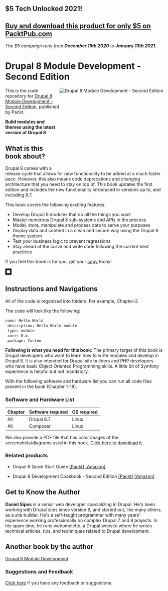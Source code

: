 ## $5 Tech Unlocked 2021!
[Buy and download this product for only $5 on PacktPub.com](https://www.packtpub.com/)
-----
*The $5 campaign         runs from __December 15th 2020__ to __January 13th 2021.__*


# Drupal 8 Module Development - Second Edition

<a href="https://www.packtpub.com/web-development/drupal-8-module-development-second-edition-0?utm_source=github&utm_medium=repository&utm_campaign=9781789612363"><img src="https://dz13w8afd47il.cloudfront.net/sites/default/files/imagecache/ppv4_main_book_cover/89612363_new.png" alt="Drupal 8 Module Development - Second Edition" height="256px" align="right"></a>

This is the code repository for [Drupal 8 Module Development - Second Edition](https://www.packtpub.com/web-development/drupal-8-module-development-second-edition-0?utm_source=github&utm_medium=repository&utm_campaign=9781789612363), published by Packt.

**Build modules and themes using the latest version of Drupal 8**

## What is this book about?
Drupal 8 comes with a release cycle that allows for new functionality to be added at a much faster pace. However, this also means code deprecations and changing architecture that you need to stay on top of. This book updates the first edition and includes the new functionality introduced in versions up to, and including 8.7.

This book covers the following exciting features:
* Develop Drupal 8 modules that do all the things you want 
* Master numerous Drupal 8 sub-systems and APIs in the process 
* Model, store, manipulate and process data to serve your purposes 
* Display data and content in a clean and secure way using the Drupal 8 theme system 
* Test your business logic to prevent regressions 
* Stay ahead of the curve and write code following the current best practices 

If you feel this book is for you, get your [copy](https://www.amazon.com/dp/1789612365) today!

<a href="https://www.packtpub.com/?utm_source=github&utm_medium=banner&utm_campaign=GitHubBanner"><img src="https://raw.githubusercontent.com/PacktPublishing/GitHub/master/GitHub.png" 
alt="https://www.packtpub.com/" border="5" /></a>

## Instructions and Navigations
All of the code is organized into folders. For example, Chapter-2.

The code will look like the following:
```
name: Hello World
 description: Hello World module
 type: module
 core: 8.x
 package: Custom
```

**Following is what you need for this book:**
The primary target of this book is Drupal developers who want to learn how to write modules and develop in Drupal 8. It is also intended for Drupal site builders and PHP developers who have basic Object Oriented Programming skills.
A little bit of Symfony experience is helpful but not mandatory. 


With the following software and hardware list you can run all code files present in the book (Chapter 1-18).
### Software and Hardware List
| Chapter | Software required | OS required |
| -------- | ------------------------------------ | ----------------------------------- |
| All | Drupal 8.7 | Linux  |
| All | Composer | Linux  |

We also provide a PDF file that has color images of the screenshots/diagrams used in this book. [Click here to download it](https://www.packtpub.com/sites/default/files/downloads/9781789612363_ColorImages.pdf).

### Related products
* Drupal 8 Quick Start Guide  [[Packt]](https://prod.packtpub.com/in/application-development/drupal-8-quick-start-guide?utm_source=github&utm_medium=repository&utm_campaign=) [[Amazon]](https://www.amazon.com/dp/1789340314)

* Drupal 8 Development Cookbook - Second Edition  [[Packt]](https://prod.packtpub.com/in//web-development/drupal-8-development-cookbook-second-edition?utm_source=github&utm_medium=repository&utm_campaign=) [[Amazon]](https://www.amazon.com/dp/1788290402)


## Get to Know the Author
**Daniel Sipos**
is a senior web developer specializing in Drupal. He's been working with Drupal sites since version 6, and started out, like many others, as a site builder. He's a self-taught programmer with many years' experience working professionally on complex Drupal 7 and 8 projects. In his spare time, he runs webomelette, a Drupal website where he writes technical articles, tips, and techniques related to Drupal development.


## Another book by the author
[Drupal 8 Module Development](https://www.packtpub.com/web-development/drupal-8-module-development?utm_source=github&utm_medium=repository&utm_campaign=9781782168775 )


### Suggestions and Feedback
[Click here](https://docs.google.com/forms/d/e/1FAIpQLSdy7dATC6QmEL81FIUuymZ0Wy9vH1jHkvpY57OiMeKGqib_Ow/viewform) if you have any feedback or suggestions.


